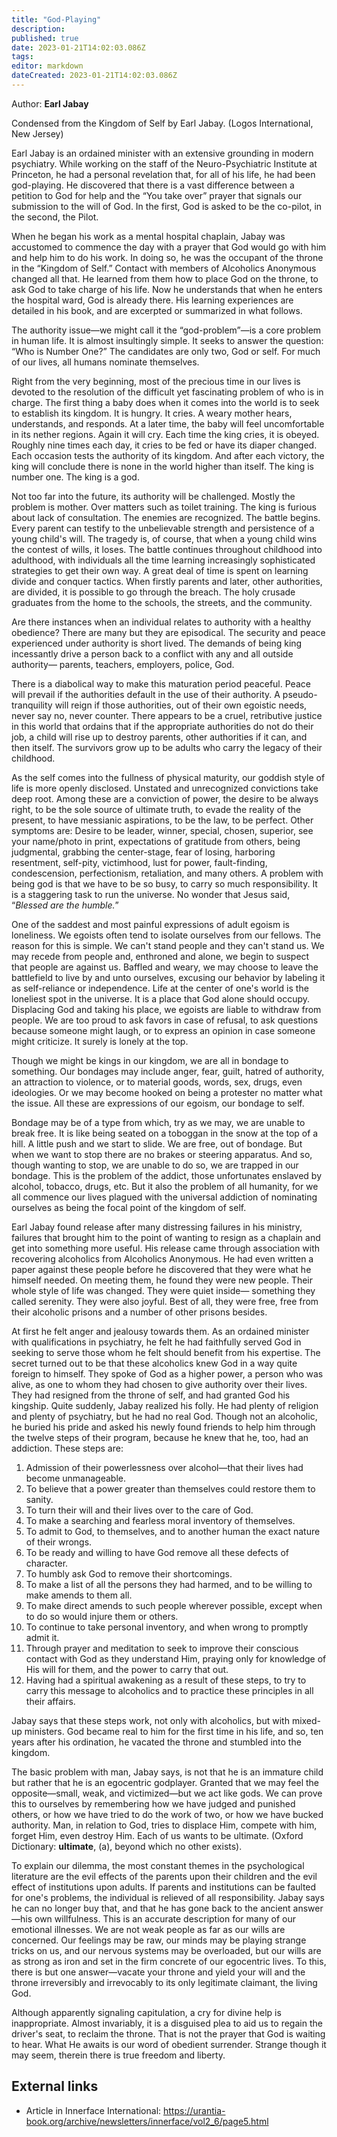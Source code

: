 ```yaml
---
title: "God-Playing"
description: 
published: true
date: 2023-01-21T14:02:03.086Z
tags: 
editor: markdown
dateCreated: 2023-01-21T14:02:03.086Z
---
```


Author: **Earl Jabay**

Condensed from the Kingdom of Self by Earl Jabay. (Logos International, New Jersey)

Earl Jabay is an ordained minister with an extensive grounding in modern psychiatry. While working on the staff of the Neuro-Psychiatric Institute at Princeton, he had a personal revelation that, for all of his life, he had been god-playing. He discovered that there is a vast difference between a petition to God for help and the “You take over” prayer that signals our submission to the will of God. In the first, God is asked to be the co-pilot, in the second, the Pilot.

When he began his work as a mental hospital chaplain, Jabay was accustomed to commence the day with a prayer that God would go with him and help him to do his work. In doing so, he was the occupant of the throne in the “Kingdom of Self.” Contact with members of Alcoholics Anonymous changed all that. He learned from them how to place God on the throne, to ask God to take charge of his life. Now he understands that when he enters the hospital ward, God is already there. His learning experiences are detailed in his book, and are excerpted or summarized in what follows.

The authority issue—we might call it the “god-problem”—is a core problem in human life. It is almost insultingly simple. It seeks to answer the question: “Who is Number  One?” The candidates are only two, God or self. For much of our lives, all humans nominate themselves.

Right from the very beginning, most of the precious time in our lives is devoted to the resolution of the difficult yet fascinating problem of who is in charge. The first thing a baby does when it comes into the world is to seek to establish its kingdom. It is hungry. It cries. A weary mother hears, understands, and responds. At a later time, the baby will feel uncomfortable in its nether regions. Again it will cry. Each time the king cries, it is obeyed. Roughly nine times each day, it cries to be fed or have its diaper changed. Each occasion tests the authority of its kingdom. And after each victory, the king will conclude there is none in the world higher than itself. The king is number one. The king is a god.

Not too far into the future, its authority will be challenged. Mostly the problem is mother. Over matters such as toilet training. The king is furious about lack of consultation. The enemies are recognized. The battle begins. Every parent can testify to the unbelievable strength and persistence of a young child's will. The tragedy is, of course, that when a young child wins the contest of wills, it loses. The battle continues throughout childhood into adulthood, with individuals all the time learning increasingly sophisticated strategies to get their own way. A great deal of time is spent on learning divide and conquer tactics. When firstly parents and later, other authorities, are divided, it is possible to go through the breach. The holy crusade graduates from the home to the schools, the streets, and the community.

Are there instances when an individual relates to authority with a healthy obedience? There are many but they are episodical. The security and peace experienced under authority is short lived. The demands of being king incessantly drive a person back to a conflict with any and all outside authority— parents, teachers, employers, police, God.

There is a diabolical way to make this maturation period peaceful. Peace will prevail if the authorities default in the use of  their authority. A pseudo-tranquility will reign if those authorities, out of their own egoistic needs, never say no, never counter. There appears to be a cruel, retributive justice in this world that ordains that if the appropriate authorities do not do their job, a child will rise up to destroy parents, other authorities if it can, and then itself. The survivors grow up to be adults who carry the legacy of their childhood.

As the self comes into the fullness of physical maturity, our goddish style of life is more openly disclosed. Unstated and unrecognized convictions take deep root. Among these are a conviction of power, the desire to be always right, to be the sole source of ultimate truth, to evade the reality of the present, to have messianic aspirations, to be the law, to be perfect. Other symptoms are: Desire to be leader, winner, special, chosen, superior, see your name/photo in print, expectations of gratitude from others, being judgmental, grabbing the center-stage, fear of losing, harboring resentment, self-pity, victimhood, lust for power, fault-finding, condescension, perfectionism, retaliation, and many others. A problem with being god is that we have to be so busy, to carry so much responsibility. It is a staggering task to run the universe. No wonder that Jesus said, “_Blessed are the humble._”

One of the saddest and most painful expressions of adult egoism is loneliness. We egoists often tend to isolate ourselves from our fellows. The reason for this is simple. We can't stand people and they can't stand us. We may recede from people and, enthroned and alone, we begin to suspect that people are against us. Baffled and weary, we may choose to leave the battlefield to live by and unto ourselves, excusing our behavior by labeling it as self-reliance or independence. Life at the center of one's world is the loneliest spot in the universe. It is a place that God alone should occupy. Displacing God and taking his place, we egoists are liable to withdraw from people. We are too proud to ask favors in case of refusal, to ask questions  because someone might laugh, or to express an opinion in case someone might criticize. It surely is lonely at the top.

Though we might be kings in our kingdom, we are all in bondage to something. Our bondages may include anger, fear, guilt, hatred of authority, an attraction to violence, or to material goods, words, sex, drugs, even ideologies. Or we may become hooked on being a protester no matter what the issue. All these are expressions of our egoism, our bondage to self. 

Bondage may be of a type from which, try as we may, we are unable to break free. It is like being seated on a toboggan in the snow at the top of a hill. A little push and we start to slide. We are free, out of bondage. But when we want to stop there are no brakes or steering apparatus. And so, though wanting to stop, we are unable to do so, we are trapped in our bondage. This is the problem of the addict, those unfortunates enslaved by alcohol, tobacco, drugs, etc. But it also the problem of all humanity, for we all commence our lives plagued with the universal addiction of nominating ourselves as being the focal point of the kingdom of self.

Earl Jabay found release after many distressing failures in his ministry, failures that brought him to the point of wanting to resign as a chaplain and get into something more useful. His release came through association with recovering alcoholics from Alcoholics Anonymous. He had even written a paper against these people before he discovered that they were what he himself needed. On meeting them, he found they were new people. Their whole style of life was changed. They were quiet inside— something they called serenity. They were also joyful. Best of all, they were free, free from their alcoholic prisons and a number of other prisons besides.

At first he felt anger and jealousy towards them. As an ordained minister with qualifications in psychiatry, he felt he had faithfully served God in seeking to serve those whom he felt should benefit from his expertise. The secret turned out to be that these alcoholics knew God in a way quite foreign to himself. They spoke of God as a higher power, a person who was alive, as one to whom they had chosen to give authority over their lives. They had resigned from the throne of self, and had granted God his kingship. Quite suddenly, Jabay realized his folly. He had plenty of religion and plenty of psychiatry, but he had no real God. Though not an alcoholic, he buried his pride and asked his newly found friends to help him through the twelve steps of their program, because he knew that he, too, had an addiction. These steps are:
1. Admission of their powerlessness over alcohol—that their lives had become unmanageable.
2. To believe that a power greater than themselves could restore them to sanity.
3. To turn their will and their lives over to the care of God.
4. To make a searching and fearless moral inventory of themselves.
5. To admit to God, to themselves, and to another human the exact nature of their wrongs.
6. To be ready and willing to have God remove all these defects of character.
7. To humbly ask God to remove their shortcomings.
8. To make a list of all the persons they had harmed, and to be willing to make amends to them all.
9. To make direct amends to such people wherever possible, except when to do so would injure them or others.
10. To continue to take personal inventory, and when wrong to promptly admit it. 
11. Through prayer and meditation to seek to improve their conscious contact with God as they understand Him, praying only for knowledge of His will for them, and the power to carry that out.
12. Having had a spiritual awakening as a result of these steps, to try to carry this message to alcoholics  and to practice these principles in all their affairs.

Jabay says that these steps work, not only with alcoholics, but with mixed-up ministers. God became real to him for the first time in his life, and so, ten years after his ordination, he vacated the throne and stumbled into the kingdom.

The basic problem with man, Jabay says, is not that he is an immature child but rather that he is an egocentric godplayer. Granted that we may feel the opposite—small, weak, and victimized—but we act like gods. We can prove this to ourselves by remembering how we have judged and punished others, or how we have tried to do the work of two, or how we have bucked authority. Man, in relation to God, tries to displace Him, compete with him, forget Him, even destroy Him. Each of us wants to be ultimate. (Oxford Dictionary: **ultimate**, (a), beyond which no other exists).

To explain our dilemma, the most constant themes in the psychological literature are the evil effects of the parents upon their children and the evil effect of institutions upon adults. If parents and institutions can be faulted for one's problems, the individual is relieved of all responsibility. Jabay says he can no longer buy that, and that he has gone back to the ancient answer—his own willfulness. This is an accurate description for many of our emotional illnesses. We are not weak people as far as our wills are concerned. Our feelings may be raw, our minds may be playing strange tricks on us, and our nervous systems may be overloaded, but our wills are as strong as iron and set in the firm concrete of our egocentric lives. To this, there is but one answer—vacate your throne and yield your will and the throne irreversibly and irrevocably to its only legitimate claimant, the living God.

Although apparently signaling capitulation, a cry for divine help is inappropriate. Almost invariably, it is a disguised plea to aid us to regain the driver's seat, to reclaim the throne. That is not the prayer that God is waiting to hear. What He awaits is our word of obedient surrender. Strange though it may seem, therein there is true freedom and liberty.

## External links

* Article in Innerface International: https://urantia-book.org/archive/newsletters/innerface/vol2_6/page5.html